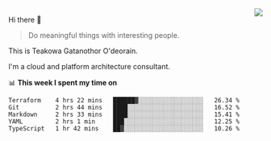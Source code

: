 <img align="right" src="https://github-readme-stats.vercel.app/api?username=Teakowa&show_icons=true&icon_color=2f80ed&text_color=718096&bg_color=ffffff&hide_title=true" />

Hi there 👋

> Do meaningful things with interesting people.

This is Teakowa Gatanothor O'deorain.

I'm a cloud and platform architecture consultant.

📊 **This week I spent my time on**
<!--START_SECTION:waka-->
```text
Terraform    4 hrs 22 mins   ██████▓░░░░░░░░░░░░░░░░░░   26.34 % 
Git          2 hrs 44 mins   ████░░░░░░░░░░░░░░░░░░░░░   16.52 % 
Markdown     2 hrs 33 mins   ████░░░░░░░░░░░░░░░░░░░░░   15.41 % 
YAML         2 hrs 1 min     ███░░░░░░░░░░░░░░░░░░░░░░   12.25 % 
TypeScript   1 hr 42 mins    ██▓░░░░░░░░░░░░░░░░░░░░░░   10.26 % 
```
<!--END_SECTION:waka-->
